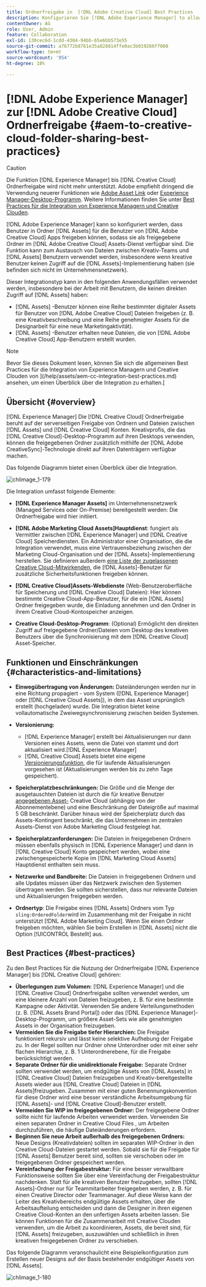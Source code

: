 ```yaml
---
title: Ordnerfreigabe in  [!DNL Adobe Creative Cloud] Best Practices
description: Konfigurieren Sie [!DNL Adobe Experience Manager] to allow users in [!DNL Experience Manager Assets] für den Austausch von Ordnern mit Adobe Creative Cloud-Benutzern.
contentOwner: AG
role: User, Admin
feature: Collaboration
exl-id: 130cec6d-1cdd-4304-94bb-65e6bb573e55
source-git-commit: a76772b8761e35a828814ffe0ac3b019266ff008
workflow-type: tm+mt
source-wordcount: '954'
ht-degree: 18%

---
```


# [!DNL Adobe Experience Manager] zur  [!DNL Adobe Creative Cloud] Ordnerfreigabe {#aem-to-creative-cloud-folder-sharing-best-practices}

>[!CAUTION]
>
>Die Funktion [!DNL Experience Manager] bis [!DNL Creative Cloud] Ordnerfreigabe wird nicht mehr unterstützt. Adobe empfiehlt dringend die Verwendung neuerer Funktionen wie [Adobe Asset Link](https://helpx.adobe.com/de/enterprise/admin-guide.html/enterprise/using/adobe-asset-link.ug.html) oder [Experience Manager-Desktop-Programm](https://experienceleague.adobe.com/docs/experience-manager-desktop-app/using/using.html?lang=de). Weitere Informationen finden Sie unter [Best Practices für die Integration von Experience Managern und Creative Clouden](/help/assets/aem-cc-integration-best-practices.md).

[!DNL Adobe Experience Manager] kann so konfiguriert werden, dass Benutzer in Ordner  [!DNL Assets] für die Benutzer von  [!DNL Adobe Creative Cloud] Apps freigeben können, sodass sie als freigegebene Ordner im  [!DNL Adobe Creative Cloud] Assets-Dienst verfügbar sind. Die Funktion kann zum Austausch von Dateien zwischen Kreativ-Teams und [!DNL Assets] Benutzern verwendet werden, insbesondere wenn kreative Benutzer keinen Zugriff auf die [!DNL Assets]-Implementierung haben (sie befinden sich nicht im Unternehmensnetzwerk).

Dieser Integrationstyp kann in den folgenden Anwendungsfällen verwendet werden, insbesondere bei der Arbeit mit Benutzern, die keinen direkten Zugriff auf [!DNL Assets] haben:

* [!DNL Assets] -Benutzer können eine Reihe bestimmter digitaler Assets für Benutzer von  [!DNL Adobe Creative Cloud] Dateien freigeben (z. B. eine Kreativbeschreibung und eine Reihe genehmigter Assets für die Designarbeit für eine neue Marketingaktivität).
* [!DNL Assets] -Benutzer erhalten neue Dateien, die von  [!DNL Adobe Creative Cloud] App-Benutzern erstellt wurden.

>[!NOTE]
>
>Bevor Sie dieses Dokument lesen, können Sie sich die allgemeinen Best Practices für die Integration von Experience Managern und Creative Clouden von ](/help/assets/aem-cc-integration-best-practices.md) ansehen, um einen Überblick über die Integration zu erhalten.[

## Übersicht {#overview}

[!DNL Experience Manager] Die  [!DNL Creative Cloud] Ordnerfreigabe beruht auf der serverseitigen Freigabe von Ordnern und Dateien zwischen  [!DNL Assets] und  [!DNL Creative Cloud] Konten. Kreativprofis, die das [!DNL Creative Cloud]-Desktop-Programm auf ihren Desktops verwenden, können die freigegebenen Ordner zusätzlich mithilfe der [!DNL Adobe CreativeSync]-Technologie direkt auf ihren Datenträgern verfügbar machen.

Das folgende Diagramm bietet einen Überblick über die Integration.

![chlimage_1-179](assets/chlimage_1-406.png)

Die Integration umfasst folgende Elemente:

* **[!DNL Experience Manager Assets]** im Unternehmensnetzwerk (Managed Services oder On-Premise) bereitgestellt werden: Die Ordnerfreigabe wird hier initiiert.
* **[!DNL Adobe Marketing Cloud Assets]Hauptdienst**: fungiert als Vermittler zwischen  [!DNL Experience Manager] und  [!DNL Creative Cloud] Speicherdiensten. Ein Administrator einer Organisation, die die Integration verwendet, muss eine Vertrauensbeziehung zwischen der Marketing Cloud-Organisation und der [!DNL Assets]-Implementierung herstellen. Sie definieren außerdem [eine Liste der zugelassenen Creative Cloud-Mitwirkenden](https://experienceleague.adobe.com/docs/core-services/interface/assets/t-admin-add-cc-user.html), die [!DNL Assets]-Benutzer für zusätzliche Sicherheitsfunktionen freigeben können.

* **[!DNL Creative Cloud]Assets-Webdienste**  (Web-Benutzeroberfläche für Speicherung und  [!DNL Creative Cloud] Dateien): Hier können bestimmte Creative Cloud-App-Benutzer, für die ein  [!DNL Assets] Ordner freigegeben wurde, die Einladung annehmen und den Ordner in ihrem Creative Cloud-Kontospeicher anzeigen.
* **Creative Cloud-Desktop-Programm**: (Optional) Ermöglicht den direkten Zugriff auf freigegebene Ordner/Dateien vom Desktop des kreativen Benutzers über die Synchronisierung mit dem  [!DNL Creative Cloud] Asset-Speicher.

## Funktionen und Einschränkungen {#characteristics-and-limitations}

* **Einwegübertragung von Änderungen:**  Dateiänderungen werden nur in eine Richtung propagiert - vom System ([!DNL Experience Manager] oder  [!DNL Creative Cloud Assets]), in dem das Asset ursprünglich erstellt (hochgeladen) wurde. Die Integration bietet keine vollautomatische Zweiwegsynchronisierung zwischen beiden Systemen.
* **Versionierung:**

   * [!DNL Experience Manager] erstellt bei Aktualisierungen nur dann Versionen eines Assets, wenn die Datei von stammt und dort aktualisiert wird.[!DNL Experience Manager]
   * [!DNL Creative Cloud] Assets bietet eine eigene [Versionierungsfunktion](https://helpx.adobe.com/de/creative-cloud/help/versioning-faq.html), die für laufende Aktualisierungen vorgesehen ist (Aktualisierungen werden bis zu zehn Tage gespeichert).

* **Speicherplatzbeschränkungen:** Die Größe und die Menge der ausgetauschten Dateien ist durch die für kreative Benutzer  [angegebenen Asset-](https://helpx.adobe.com/de/creative-cloud/kb/file-storage-quota.html) Creative Cloud (abhängig von der Abonnementebene) und eine Beschränkung der Dateigröße auf maximal 5 GB beschränkt. Darüber hinaus wird der Speicherplatz durch das Assets-Kontingent beschränkt, die das Unternehmen im zentralen Assets-Dienst von Adobe Marketing Cloud festgelegt hat.

* **Speicherplatzanforderungen:** Die Dateien in freigegebenen Ordnern müssen ebenfalls physisch in  [!DNL Experience Manager] und dann in  [!DNL Creative Cloud] Konto gespeichert werden, wobei eine zwischengespeicherte Kopie im  [!DNL Marketing Cloud Assets] Hauptdienst enthalten sein muss.
* **Netzwerke und Bandbreite:** Die Dateien in freigegebenen Ordnern und alle Updates müssen über das Netzwerk zwischen den Systemen übertragen werden. Sie sollten sicherstellen, dass nur relevante Dateien und Aktualisierungen freigegeben werden.
* **Ordnertyp**: Die Freigabe eines  [!DNL Assets] Ordners vom Typ  `sling:OrderedFolder`wird im Zusammenhang mit der Freigabe in nicht unterstützt  [!DNL Adobe Marketing Cloud]. Wenn Sie einen Ordner freigeben möchten, wählen Sie beim Erstellen in [!DNL Assets] nicht die Option [!UICONTROL Bestellt] aus.

## Best Practices {#best-practices}

Zu den Best Practices für die Nutzung der Ordnerfreigabe [!DNL Experience Manager] bis [!DNL Creative Cloud] gehören:

* **Überlegungen zum Volumen:** [!DNL Experience Manager] und die  [!DNL Creative Cloud] Ordnerfreigabe sollten verwendet werden, um eine kleinere Anzahl von Dateien freizugeben, z. B. für eine bestimmte Kampagne oder Aktivität. Verwenden Sie andere Verteilungsmethoden (z. B. [!DNL Assets Brand Portal]) oder das [!DNL Experience Manager]-Desktop-Programm, um größere Asset-Sets wie alle genehmigten Assets in der Organisation freizugeben.
* **Vermeiden Sie die Freigabe tiefer Hierarchien:**  Die Freigabe funktioniert rekursiv und lässt keine selektive Aufhebung der Freigabe zu. In der Regel sollten nur Ordner ohne Unterordner oder mit einer sehr flachen Hierarchie, z. B. 1 Unterordnerebene, für die Freigabe berücksichtigt werden.
* **Separate Ordner für die unidirektionale Freigabe:** Separate Ordner sollten verwendet werden, um endgültige Assets von  [!DNL Assets] in  [!DNL Creative Cloud] Dateien freizugeben und Kreativ-bereitgestellte Assets wieder aus  [!DNL Creative Cloud] Dateien in  [!DNL Assets]freizugeben. Zusammen mit einer guten Benennungskonvention für diese Ordner wird eine besser verständliche Arbeitsumgebung für [!DNL Assets]- und [!DNL Creative Cloud]-Benutzer erstellt.
* **Vermeiden Sie WIP im freigegebenen Ordner:** Der freigegebene Ordner sollte nicht für laufende Arbeiten verwendet werden. Verwenden Sie einen separaten Ordner in Creative Cloud Files , um Arbeiten durchzuführen, die häufige Dateiänderungen erfordern.
* **Beginnen Sie neue Arbeit außerhalb des freigegebenen Ordners:** Neue Designs (Kreativdateien) sollten im separaten WIP-Ordner in den Creative Cloud-Dateien gestartet werden. Sobald sie für die Freigabe für  [!DNL Assets] Benutzer bereit sind, sollten sie verschoben oder im freigegebenen Ordner gespeichert werden.
* **Vereinfachung der Freigabestruktur:** Für eine besser verwaltbare Funktionsweise sollten Sie über eine Vereinfachung der Freigabestruktur nachdenken. Statt für alle kreativen Benutzer freizugeben, sollten [!DNL Assets]-Ordner nur für Teammitarbeiter freigegeben werden, z. B. für einen Creative Director oder Teammanager. Auf diese Weise kann der Leiter des Kreativbereichs endgültige Assets erhalten, über die Arbeitsaufteilung entscheiden und dann die Designer in ihren eigenen Creative Cloud-Konten an den unfertigen Assets arbeiten lassen. Sie können Funktionen für die Zusammenarbeit mit Creative Clouden verwenden, um die Arbeit zu koordinieren, Assets, die bereit sind, für [!DNL Assets] freizugeben, auszuwählen und schließlich in ihren kreativen freigegebenen Ordner zu verschieben.

Das folgende Diagramm veranschaulicht eine Beispielkonfiguration zum Erstellen neuer Designs auf der Basis bestehender endgültiger Assets von [!DNL Assets].

![chlimage_1-180](assets/chlimage_1-407.png)
